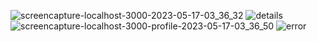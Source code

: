 ![screencapture-localhost-3000-2023-05-17-03_36_32](https://github.com/RadwaHassan99/React_Labs/assets/63107268/fb74a68c-3d8d-4f27-b89c-11f14f126dc0)
![details](https://github.com/RadwaHassan99/React_Labs/assets/63107268/5a6e0af8-6b76-4889-a26c-94c6793e93ab)
![screencapture-localhost-3000-profile-2023-05-17-03_36_50](https://github.com/RadwaHassan99/React_Labs/assets/63107268/20f9f430-62e9-4f5f-b28c-7bf812db8c60)
![error](https://github.com/RadwaHassan99/React_Labs/assets/63107268/ead11f50-0b03-4a99-bf15-f54e4ea60fde)
